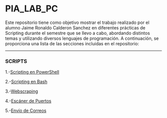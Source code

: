 # PIA_LAB_PC
Este repositorio tiene como objetivo mostrar el trabajo realizado por el alumno Jaime Ronaldo Calderon Sanchez en diferentes prácticas de Scripting durante el semestre que se llevo a cabo, abordando distintos temas y utilizando diversos lenguajes de programación. 
A continuación, se proporciona una lista de las secciones incluidas en el repositorio:
___

### SCRIPTS
1.-[Scripting en PowerShell](https://github.com/JaRoCal/PIA_LAB_PC/tree/181eb15fca148b07aa18d72755b82b0369395efd/Scripting%20en%20PowerShell)

2.-[Scripting en Bash](https://github.com/JaRoCal/PIA_LAB_PC/tree/469674801d76fbb06b49015e420176a3a84b2ebe/Scripting%20en%20Bash)

3.-[Webscraping](https://github.com/JaRoCal/PIA_LAB_PC/tree/7561b758c097783c5fd79d254e25c89a8c5abd44/Webscraping)

4.-[Escáner de Puertos](https://github.com/JaRoCal/PIA_LAB_PC/tree/d57131640d1a46f25d027afcc232034b54782834/Escaner%20de%20puertos)

5.-[Envío de Correos](https://github.com/JaRoCal/PIA_LAB_PC/tree/1d178d9ecf10aa85d7b307b12da3646d85d730d0/Envio%20de%20correos)
